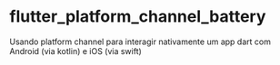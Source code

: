 # flutter_platform_channel_battery
Usando platform channel para interagir nativamente um app dart com Android (via kotlin) e iOS (via swift)
